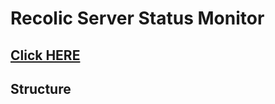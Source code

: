# Recolic Server Status Monitor

## [Click HERE](https://git.recolic.net/root/status/pipelines)

## Structure




